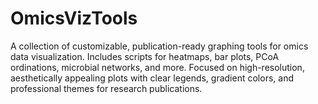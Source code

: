 # OmicsVizTools
A collection of customizable, publication-ready graphing tools for omics data visualization. Includes scripts for heatmaps, bar plots, PCoA ordinations, microbial networks, and more. Focused on high-resolution, aesthetically appealing plots with clear legends, gradient colors, and professional themes for research publications.
